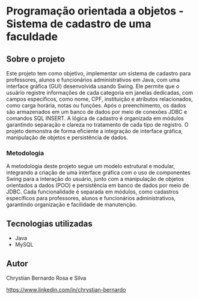 # Programação orientada a objetos - Sistema de cadastro de uma faculdade

## Sobre o projeto
Este projeto tem como objetivo, implementar um sistema de cadastro para professores, alunos e funcionários administrativos em Java, com uma interface gráfica (GUI) desenvolvida usando Swing. Ele permite que o 
usuário registre informações de cada categoria em janelas dedicadas, com campos específicos, como nome, CPF, instituição e atributos relacionados, como carga horária, notas ou funções. Após o preenchimento, os 
dados são armazenados em um banco de dados por meio de conexões JDBC e comandos SQL INSERT. A lógica de cadastro é organizada em módulos garantindo separação e clareza no tratamento de cada tipo de registro. O 
projeto demonstra de forma eficiente a integração de interface gráfica, manipulação de objetos e persistência de dados.

### Metodologia
A metodologia deste projeto segue um modelo estrutural e modular, integrando a criação de uma interface gráfica com o uso de componentes Swing para a interação do usuário, junto com a manipulação de objetos 
orientados a dados (POO) e persistência em banco de dados por meio de JDBC. Cada funcionalidade é separada em módulos, como cadastros específicos para professores, alunos e funcionários administrativos, 
garantindo organização e facilidade de manutenção.

## Tecnologias utilizadas
- Java
- MySQL

## Autor

Chrystian Bernardo Rosa e Silva

https://www.linkedin.com/in/chrystian-bernardo

